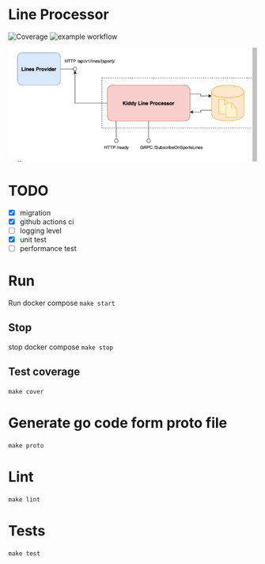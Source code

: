 # Line Processor
![Coverage](https://img.shields.io/badge/Coverage-93.5%25-brightgreen)
![example workflow](https://github.com/col3name/kiddy-sport-line/actions/workflows/prod.yml/badge.svg)

![architecture](docs/img/arch.png "Architecture")

# TODO
- [x] migration
- [x] github actions ci
- [ ] logging level
- [x] unit test 
- [ ] performance test

# Run
Run docker compose
`make start`

## Stop
stop docker compose
`make stop`

## Test coverage
`make cover`
# Generate go code form proto file
`make proto`
# Lint
`make lint`

# Tests 
`make test`
